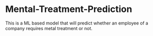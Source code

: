 # Mental-Treatment-Prediction
This is a ML based model that will predict whether an employee of a company requires metal treatment or not.
